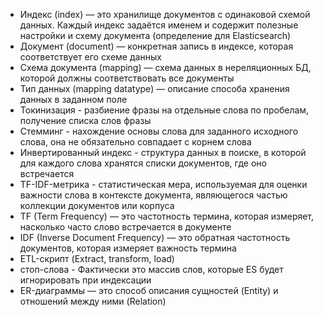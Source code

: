 * Индекс (index) — это хранилище документов с одинаковой схемой данных. Каждый индекс задаётся именем и содержит полезные настройки и схему документа (определение для Elasticsearch)
* Документ (document) — конкретная запись в индексе, которая соответствует его схеме данных
* Схема документа (mapping) — схема данных в нереляционных БД, которой должны соответствовать все документы
* Тип данных (mapping datatype) — описание способа хранения данных в заданном поле
* Токинизация - разбиение фразы на отдельные слова по пробелам, получение списка слов фразы
* Стемминг - нахождение основы слова для заданного исходного слова, она не обязательно совпадает с корнем слова
* Инвертированный индекс - структура данных в поиске, в которой для каждого слова хранятся списки документов, где оно встречается
* TF-IDF-метрика - статистическая мера, используемая для оценки важности слова в контексте документа, являющегося частью коллекции документов или корпуса
* TF (Term Frequency) — это частотность термина, которая измеряет, насколько часто слово встречается в документе
* IDF (Inverse Document Frequency) — это обратная частотность документов, которая измеряет важность термина
* ETL-скрипт (Extract, transform, load)
* стоп-слова - Фактически это массив слов, которые ES будет игнорировать при индексации
* ER-диаграммы — это способ описания сущностей (Entity) и отношений между ними (Relation)